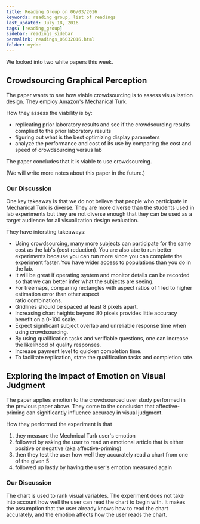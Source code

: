 ```yaml
---
title: Reading Group on 06/03/2016
keywords: reading group, list of readings
last_updated: July 18, 2016
tags: [reading_group]
sidebar: readings_sidebar
permalink: readings_06032016.html
folder: mydoc
---
```


We looked into two white papers this week.

## Crowdsourcing Graphical Perception

The paper wants to see how viable crowdsourcing is to assess
visualization design. They employ Amazon's Mechanical Turk. 

How they assess the viability is by:

* replicating prior laboratory results and see if 
  the crowdsourcing results complied to the prior laboratory 
  results
* figuring out what is the best optimizing display parameters
* analyze the performance and cost of its use by comparing
  the cost and speed of crowdsourcing versus lab

The paper concludes that it is viable to use crowdsourcing.

(We will write more notes about this paper in the future.)

### Our Discussion

One key takeaway is that we do not believe that people who 
participate in Mechanical Turk is diverse. They are more 
diverse than the students used in lab experiments but they 
are not diverse enough that they can be used as a target 
audience for all visualization design evaluation.

They have intersting takeaways:

* Using crowdsourcing, many more subjects can participate 
  for the same cost as the lab's (cost reduction). You are
  also abe to run better experiments because you can run
  more since you can complete the experiment faster. You
  have wider access to populations than you do in the lab.
* It will be great if operating system and monitor details 
  can be recorded so that we can better infer what the 
  subjects are seeing.
* For treemaps, comparing rectangles with aspect ratios 
  of 1 led to higher estimation error than other aspect  
  ratio combinations.
* Gridlines should be spaced at least 8 pixels apart.
* Increasing chart heights beyond 80 pixels provides little
  accuracy benefit on a 0-100 scale.
* Expect significant subject overlap and unreliable response
  time when using crowdsourcing. 
* By using qualification tasks and verifiable questions, one 
  can increase the likelihood of quality responses.
* Increase payment level to quicken completion time.
* To facilitate replication, state the qualification tasks
  and completion rate. 

## Exploring the Impact of Emotion on Visual Judgment

The paper applies emotion to the crowdsourced user study performed
in the previous paper above. They come to the conclusion that 
affective-priming can significantly influence accuracy in visual 
judgment.

How they performed the experiment is that 
  1. they measure the Mechnical Turk user's emotion
  2. followed by asking the user to read an emotional article
     that is either positive or negative (aka affective-priming)
  3. then they test the user how well they accurately read a chart
     from one of the given 5
  4. followed up lastly by having the user's emotion measured again

### Our Discussion

The chart is used to rank visual variables. The experiment does not
take into account how well the user can read the chart to begin with.
It makes the assumption that the user already knows how to read the 
chart accurately, and the emotion affects how the user reads the chart.